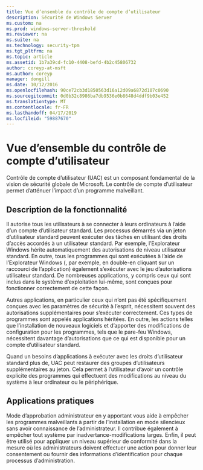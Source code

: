 ```yaml
---
title: Vue d’ensemble du contrôle de compte d’utilisateur
description: Sécurité de Windows Server
ms.custom: na
ms.prod: windows-server-threshold
ms.reviewer: na
ms.suite: na
ms.technology: security-tpm
ms.tgt_pltfrm: na
ms.topic: article
ms.assetid: 1b7a39cd-fc10-4408-befd-4b2c45806732
author: coreyp-at-msft
ms.author: coreyp
manager: dongill
ms.date: 10/12/2016
ms.openlocfilehash: 90ce72cb3d1850563d16a12d09a6872d107c0690
ms.sourcegitcommit: 0d0b32c8986ba7db9536e0b8648d4ddf9b03e452
ms.translationtype: MT
ms.contentlocale: fr-FR
ms.lasthandoff: 04/17/2019
ms.locfileid: "59887670"
---
```

# <a name="user-account-control-overview"></a>Vue d’ensemble du contrôle de compte d’utilisateur
Contrôle de compte d’utilisateur \(UAC\) est un composant fondamental de la vision de sécurité globale de Microsoft.  Le contrôle de compte d’utilisateur permet d’atténuer l’impact d’un programme malveillant.

## <a name="BKMK_OVER"></a>Description de la fonctionnalité
Il autorise tous les utilisateurs à se connecter à leurs ordinateurs à l’aide d’un compte d’utilisateur standard. Les processus démarrés via un jeton d’utilisateur standard peuvent exécuter des tâches en utilisant des droits d’accès accordés à un utilisateur standard. Par exemple, l’Explorateur Windows hérite automatiquement des autorisations de niveau utilisateur standard. En outre, tous les programmes qui sont exécutées à l’aide de l’Explorateur Windows \(, par exemple, en double\-en cliquant sur un raccourci de l’application\) également s’exécuter avec le jeu d’autorisations utilisateur standard. De nombreuses applications, y compris ceux qui sont inclus dans le système d’exploitation lui-même, sont conçues pour fonctionner correctement de cette façon.

Autres applications, en particulier ceux qui n’ont pas été spécifiquement conçues avec les paramètres de sécurité à l’esprit, nécessitent souvent des autorisations supplémentaires pour s’exécuter correctement. Ces types de programmes sont appelés applications héritées. En outre, les actions telles que l’installation de nouveaux logiciels et d’apporter des modifications de configuration pour les programmes, tels que le pare-feu Windows, nécessitent davantage d’autorisations que ce qui est disponible pour un compte d’utilisateur standard.

Quand un besoins d’applications à exécuter avec les droits d’utilisateur standard plus de, UAC peut restaurer des groupes d’utilisateurs supplémentaires au jeton. Cela permet à l’utilisateur d’avoir un contrôle explicite des programmes qui effectuent des modifications au niveau du système à leur ordinateur ou le périphérique.

## <a name="BKMK_APP"></a>Applications pratiques
Mode d’approbation administrateur en y apportant vous aide à empêcher les programmes malveillants à partir de l’installation en mode silencieux sans avoir connaissance de l’administrateur. Il contribue également à empêcher tout système par inadvertance\-modifications larges. Enfin, il peut être utilisé pour appliquer un niveau supérieur de conformité dans la mesure où les administrateurs doivent effectuer une action pour donner leur consentement ou fournir des informations d’identification pour chaque processus d’administration.




